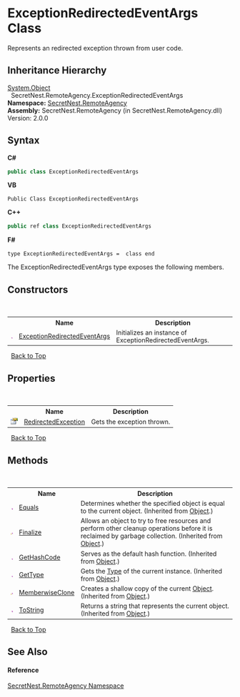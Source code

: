 # ExceptionRedirectedEventArgs Class
 

Represents an redirected exception thrown from user code.


## Inheritance Hierarchy
<a href="https://docs.microsoft.com/dotnet/api/system.object" target="_blank">System.Object</a><br />&nbsp;&nbsp;SecretNest.RemoteAgency.ExceptionRedirectedEventArgs<br />
**Namespace:**&nbsp;<a href="N_SecretNest_RemoteAgency">SecretNest.RemoteAgency</a><br />**Assembly:**&nbsp;SecretNest.RemoteAgency (in SecretNest.RemoteAgency.dll) Version: 2.0.0

## Syntax

**C#**<br />
``` C#
public class ExceptionRedirectedEventArgs
```

**VB**<br />
``` VB
Public Class ExceptionRedirectedEventArgs
```

**C++**<br />
``` C++
public ref class ExceptionRedirectedEventArgs
```

**F#**<br />
``` F#
type ExceptionRedirectedEventArgs =  class end
```

The ExceptionRedirectedEventArgs type exposes the following members.


## Constructors
&nbsp;<table><tr><th></th><th>Name</th><th>Description</th></tr><tr><td>![Public method](media/pubmethod.gif "Public method")</td><td><a href="M_SecretNest_RemoteAgency_ExceptionRedirectedEventArgs__ctor">ExceptionRedirectedEventArgs</a></td><td>
Initializes an instance of ExceptionRedirectedEventArgs.</td></tr></table>&nbsp;
<a href="#exceptionredirectedeventargs-class">Back to Top</a>

## Properties
&nbsp;<table><tr><th></th><th>Name</th><th>Description</th></tr><tr><td>![Public property](media/pubproperty.gif "Public property")</td><td><a href="P_SecretNest_RemoteAgency_ExceptionRedirectedEventArgs_RedirectedException">RedirectedException</a></td><td>
Gets the exception thrown.</td></tr></table>&nbsp;
<a href="#exceptionredirectedeventargs-class">Back to Top</a>

## Methods
&nbsp;<table><tr><th></th><th>Name</th><th>Description</th></tr><tr><td>![Public method](media/pubmethod.gif "Public method")</td><td><a href="https://docs.microsoft.com/dotnet/api/system.object.equals#System_Object_Equals_System_Object_" target="_blank">Equals</a></td><td>
Determines whether the specified object is equal to the current object.
 (Inherited from <a href="https://docs.microsoft.com/dotnet/api/system.object" target="_blank">Object</a>.)</td></tr><tr><td>![Protected method](media/protmethod.gif "Protected method")</td><td><a href="https://docs.microsoft.com/dotnet/api/system.object.finalize#System_Object_Finalize" target="_blank">Finalize</a></td><td>
Allows an object to try to free resources and perform other cleanup operations before it is reclaimed by garbage collection.
 (Inherited from <a href="https://docs.microsoft.com/dotnet/api/system.object" target="_blank">Object</a>.)</td></tr><tr><td>![Public method](media/pubmethod.gif "Public method")</td><td><a href="https://docs.microsoft.com/dotnet/api/system.object.gethashcode#System_Object_GetHashCode" target="_blank">GetHashCode</a></td><td>
Serves as the default hash function.
 (Inherited from <a href="https://docs.microsoft.com/dotnet/api/system.object" target="_blank">Object</a>.)</td></tr><tr><td>![Public method](media/pubmethod.gif "Public method")</td><td><a href="https://docs.microsoft.com/dotnet/api/system.object.gettype#System_Object_GetType" target="_blank">GetType</a></td><td>
Gets the <a href="https://docs.microsoft.com/dotnet/api/system.type" target="_blank">Type</a> of the current instance.
 (Inherited from <a href="https://docs.microsoft.com/dotnet/api/system.object" target="_blank">Object</a>.)</td></tr><tr><td>![Protected method](media/protmethod.gif "Protected method")</td><td><a href="https://docs.microsoft.com/dotnet/api/system.object.memberwiseclone#System_Object_MemberwiseClone" target="_blank">MemberwiseClone</a></td><td>
Creates a shallow copy of the current <a href="https://docs.microsoft.com/dotnet/api/system.object" target="_blank">Object</a>.
 (Inherited from <a href="https://docs.microsoft.com/dotnet/api/system.object" target="_blank">Object</a>.)</td></tr><tr><td>![Public method](media/pubmethod.gif "Public method")</td><td><a href="https://docs.microsoft.com/dotnet/api/system.object.tostring#System_Object_ToString" target="_blank">ToString</a></td><td>
Returns a string that represents the current object.
 (Inherited from <a href="https://docs.microsoft.com/dotnet/api/system.object" target="_blank">Object</a>.)</td></tr></table>&nbsp;
<a href="#exceptionredirectedeventargs-class">Back to Top</a>

## See Also


#### Reference
<a href="N_SecretNest_RemoteAgency">SecretNest.RemoteAgency Namespace</a><br />